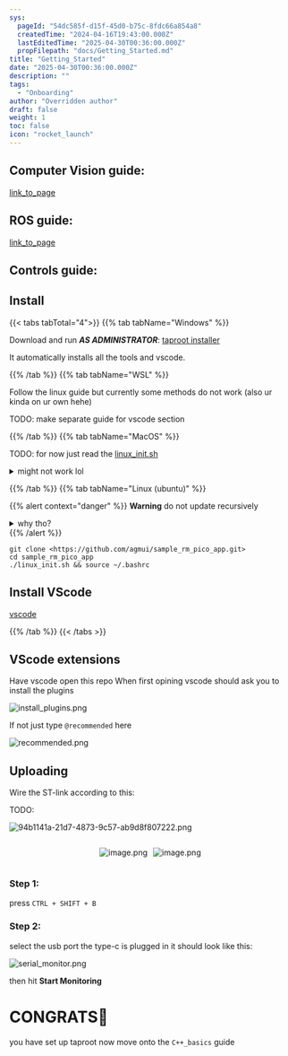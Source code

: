 ```yaml
---
sys:
  pageId: "54dc585f-d15f-45d0-b75c-8fdc66a854a8"
  createdTime: "2024-04-16T19:43:00.000Z"
  lastEditedTime: "2025-04-30T00:36:00.000Z"
  propFilepath: "docs/Getting_Started.md"
title: "Getting_Started"
date: "2025-04-30T00:36:00.000Z"
description: ""
tags:
  - "Onboarding"
author: "Overridden author"
draft: false
weight: 1
toc: false
icon: "rocket_launch"
---
```


## Computer Vision guide:

[link_to_page](86d45bc0-388b-4d26-8848-44f255f73d0e)

## ROS guide:

[link_to_page](3c76c1de-ec8f-46d6-8b0a-294005edc2d5)

## Controls guide:

## Install

{{< tabs tabTotal="4">}}
{{% tab tabName="Windows" %}}

Download and run _**AS ADMINISTRATOR**_: [taproot installer](https://github.com/Thornbots/TeachingFreshies/releases/tag/1.0)

It automatically installs all the tools and vscode.

{{% /tab %}}
{{% tab tabName="WSL" %}}

Follow the linux guide but currently some methods do not work (also ur kinda on ur own hehe)

TODO: make separate guide for vscode section

{{% /tab %}}
{{% tab tabName="MacOS" %}}

TODO: for now just read the [linux_init.sh](https://github.com/agmui/sample_rm_pico_app/blob/main/linux_init.sh)

<details>
<summary>might not work lol</summary>

`brew install libusb pkg-config`

Next install: [vscode](https://code.visualstudio.com/Download)

</details>

{{% /tab %}}
{{% tab tabName="Linux (ubuntu)" %}}

{{% alert context="danger" %}}
**Warning** do not update recursively
<details>
<summary>why tho?</summary>
There are some submodules that may go on for a while (like tinyusb) and I highly
recommend you don't need to get them.
If you want to see what submodules I update just look in `linux_init.sh`
</details>
{{% /alert %}}

```shell
git clone <https://github.com/agmui/sample_rm_pico_app.git>
cd sample_rm_pico_app
./linux_init.sh && source ~/.bashrc
```

## Install VScode

[vscode](https://code.visualstudio.com/Download)

{{% /tab %}}
{{< /tabs >}}

## VScode extensions

Have vscode open this repo
When first opining vscode should ask you to install the plugins

![install_plugins.png](https://prod-files-secure.s3.us-west-2.amazonaws.com/d518164a-d88e-44d1-a4ee-3adb3bd8bce0/89bd30f0-1825-4e77-867b-0a41ce370880/install_plugins.png?X-Amz-Algorithm=AWS4-HMAC-SHA256&X-Amz-Content-Sha256=UNSIGNED-PAYLOAD&X-Amz-Credential=ASIAZI2LB4666ZSHHNIO%2F20250505%2Fus-west-2%2Fs3%2Faws4_request&X-Amz-Date=20250505T180937Z&X-Amz-Expires=3600&X-Amz-Security-Token=IQoJb3JpZ2luX2VjEIr%2F%2F%2F%2F%2F%2F%2F%2F%2F%2FwEaCXVzLXdlc3QtMiJHMEUCIEuB519JP31gUxdBpxv7mSR3Oo3QHBB%2F6aU5oD9q5XrPAiEAlRvWNgu%2Fx0zXISG1xlkrvG4PY3OOCrggPeTlxoYmhM8q%2FwMIMxAAGgw2Mzc0MjMxODM4MDUiDIZAosRBahseDzE%2ByCrcA1v43TVSA3pJ2gMlc5Q0GeQLi0aiLO%2FxTtXrbYy8K3XwJ8poJimj9zIbhkgM1J93bF8oGUB7A3Uj232fLVxSb0u5CIWOLbPwX1cY%2B%2FtEvrZWjKiwlvDYOVxEMRKqmY%2BfCXQx5msPUNB9S6blAlIFxrMTCGzPJlri%2F2U1yLxNCNz%2BaeFV1hOUhcz0asmV7acC7INWljQpBZVihmNCWIFGIfUUEYEaISrbcDrfxEQsHEvPNwxPSCgirzCCEUwT%2FkRFRBUXVUXnqf7gJSd5qKN9kqLRYxK0M59ekz%2BD64TKy5qmsjuP44naf02WvLEpdfbBi38%2BbYweOnzHmgiThXOdMHhxVBSuCAIovbXKS90Kyo555q0hs%2BZUW8%2Bt99UMveLpkt6YlN6LbPkHKboMpSg8aSXMmkXwQHAVA2vrnT4e9d7JMRlMO34SgaLnNofvDkuBPE%2FZ2%2BU9jh7cEtuEjyYGYIdULh92PFP4JFwgANam%2B%2B%2Blt%2B2xkauALgpr54VsjYq8MNIEa0kgLKIy8ox7p67pGCacOisbXATWlbh20yoZThSItLSK2RrEQpaR7wHY5mP2pegAGJudwNi6w2i3fMhyvrKuu%2FR6XOlHXySP8O7EpEFQkhyi0HZ9kc%2Bw%2FrPgMIH748AGOqUBPhVn8tlyLlJD%2FdjmxqWC7mZeoDRn3OxRYGRfri4nNJDpZnuGCaRqOkfOPq2IrvmMu6nilOd6tBQUGDmuBXpL7wC8YIiBK%2B%2Ba%2Bh1Sl5dYFesjLTRtt8JOki6wvREe%2BC0Kg2%2FBbbrNQNz2HXf10Z%2FfqDrEcxilNgdmO4bABy7vPovb%2FFXbCPM97mFCKudJ%2FUDryxyf06XwMATbNXDAv7n7nBvkv%2Fn8&X-Amz-Signature=646fb764ab4a3761aeb23728a385621b3c5db88056757a813008fa458f9d6d13&X-Amz-SignedHeaders=host&x-id=GetObject)

If not just type `@recommended` here  

![recommended.png](https://prod-files-secure.s3.us-west-2.amazonaws.com/d518164a-d88e-44d1-a4ee-3adb3bd8bce0/61e661e9-5d85-4dfc-be0d-8d2097a5e793/recommended.png?X-Amz-Algorithm=AWS4-HMAC-SHA256&X-Amz-Content-Sha256=UNSIGNED-PAYLOAD&X-Amz-Credential=ASIAZI2LB4666ZSHHNIO%2F20250505%2Fus-west-2%2Fs3%2Faws4_request&X-Amz-Date=20250505T180937Z&X-Amz-Expires=3600&X-Amz-Security-Token=IQoJb3JpZ2luX2VjEIr%2F%2F%2F%2F%2F%2F%2F%2F%2F%2FwEaCXVzLXdlc3QtMiJHMEUCIEuB519JP31gUxdBpxv7mSR3Oo3QHBB%2F6aU5oD9q5XrPAiEAlRvWNgu%2Fx0zXISG1xlkrvG4PY3OOCrggPeTlxoYmhM8q%2FwMIMxAAGgw2Mzc0MjMxODM4MDUiDIZAosRBahseDzE%2ByCrcA1v43TVSA3pJ2gMlc5Q0GeQLi0aiLO%2FxTtXrbYy8K3XwJ8poJimj9zIbhkgM1J93bF8oGUB7A3Uj232fLVxSb0u5CIWOLbPwX1cY%2B%2FtEvrZWjKiwlvDYOVxEMRKqmY%2BfCXQx5msPUNB9S6blAlIFxrMTCGzPJlri%2F2U1yLxNCNz%2BaeFV1hOUhcz0asmV7acC7INWljQpBZVihmNCWIFGIfUUEYEaISrbcDrfxEQsHEvPNwxPSCgirzCCEUwT%2FkRFRBUXVUXnqf7gJSd5qKN9kqLRYxK0M59ekz%2BD64TKy5qmsjuP44naf02WvLEpdfbBi38%2BbYweOnzHmgiThXOdMHhxVBSuCAIovbXKS90Kyo555q0hs%2BZUW8%2Bt99UMveLpkt6YlN6LbPkHKboMpSg8aSXMmkXwQHAVA2vrnT4e9d7JMRlMO34SgaLnNofvDkuBPE%2FZ2%2BU9jh7cEtuEjyYGYIdULh92PFP4JFwgANam%2B%2B%2Blt%2B2xkauALgpr54VsjYq8MNIEa0kgLKIy8ox7p67pGCacOisbXATWlbh20yoZThSItLSK2RrEQpaR7wHY5mP2pegAGJudwNi6w2i3fMhyvrKuu%2FR6XOlHXySP8O7EpEFQkhyi0HZ9kc%2Bw%2FrPgMIH748AGOqUBPhVn8tlyLlJD%2FdjmxqWC7mZeoDRn3OxRYGRfri4nNJDpZnuGCaRqOkfOPq2IrvmMu6nilOd6tBQUGDmuBXpL7wC8YIiBK%2B%2Ba%2Bh1Sl5dYFesjLTRtt8JOki6wvREe%2BC0Kg2%2FBbbrNQNz2HXf10Z%2FfqDrEcxilNgdmO4bABy7vPovb%2FFXbCPM97mFCKudJ%2FUDryxyf06XwMATbNXDAv7n7nBvkv%2Fn8&X-Amz-Signature=c05aeae2688a5a40b669d8fe2faf66363bc9bdd262c165a7672ceea100d0c522&X-Amz-SignedHeaders=host&x-id=GetObject)

## Uploading

Wire the ST-link according to this:

TODO:

![94b1141a-21d7-4873-9c57-ab9d8f807222.png](https://prod-files-secure.s3.us-west-2.amazonaws.com/d518164a-d88e-44d1-a4ee-3adb3bd8bce0/e5fad17d-ab82-4300-9f4c-505ab4b1202c/94b1141a-21d7-4873-9c57-ab9d8f807222.png?X-Amz-Algorithm=AWS4-HMAC-SHA256&X-Amz-Content-Sha256=UNSIGNED-PAYLOAD&X-Amz-Credential=ASIAZI2LB4666ZSHHNIO%2F20250505%2Fus-west-2%2Fs3%2Faws4_request&X-Amz-Date=20250505T180937Z&X-Amz-Expires=3600&X-Amz-Security-Token=IQoJb3JpZ2luX2VjEIr%2F%2F%2F%2F%2F%2F%2F%2F%2F%2FwEaCXVzLXdlc3QtMiJHMEUCIEuB519JP31gUxdBpxv7mSR3Oo3QHBB%2F6aU5oD9q5XrPAiEAlRvWNgu%2Fx0zXISG1xlkrvG4PY3OOCrggPeTlxoYmhM8q%2FwMIMxAAGgw2Mzc0MjMxODM4MDUiDIZAosRBahseDzE%2ByCrcA1v43TVSA3pJ2gMlc5Q0GeQLi0aiLO%2FxTtXrbYy8K3XwJ8poJimj9zIbhkgM1J93bF8oGUB7A3Uj232fLVxSb0u5CIWOLbPwX1cY%2B%2FtEvrZWjKiwlvDYOVxEMRKqmY%2BfCXQx5msPUNB9S6blAlIFxrMTCGzPJlri%2F2U1yLxNCNz%2BaeFV1hOUhcz0asmV7acC7INWljQpBZVihmNCWIFGIfUUEYEaISrbcDrfxEQsHEvPNwxPSCgirzCCEUwT%2FkRFRBUXVUXnqf7gJSd5qKN9kqLRYxK0M59ekz%2BD64TKy5qmsjuP44naf02WvLEpdfbBi38%2BbYweOnzHmgiThXOdMHhxVBSuCAIovbXKS90Kyo555q0hs%2BZUW8%2Bt99UMveLpkt6YlN6LbPkHKboMpSg8aSXMmkXwQHAVA2vrnT4e9d7JMRlMO34SgaLnNofvDkuBPE%2FZ2%2BU9jh7cEtuEjyYGYIdULh92PFP4JFwgANam%2B%2B%2Blt%2B2xkauALgpr54VsjYq8MNIEa0kgLKIy8ox7p67pGCacOisbXATWlbh20yoZThSItLSK2RrEQpaR7wHY5mP2pegAGJudwNi6w2i3fMhyvrKuu%2FR6XOlHXySP8O7EpEFQkhyi0HZ9kc%2Bw%2FrPgMIH748AGOqUBPhVn8tlyLlJD%2FdjmxqWC7mZeoDRn3OxRYGRfri4nNJDpZnuGCaRqOkfOPq2IrvmMu6nilOd6tBQUGDmuBXpL7wC8YIiBK%2B%2Ba%2Bh1Sl5dYFesjLTRtt8JOki6wvREe%2BC0Kg2%2FBbbrNQNz2HXf10Z%2FfqDrEcxilNgdmO4bABy7vPovb%2FFXbCPM97mFCKudJ%2FUDryxyf06XwMATbNXDAv7n7nBvkv%2Fn8&X-Amz-Signature=b23e5e7dfc3355b8f8a1f78b3519c722e09ee04e44e1515ddb34bce0c2082971&X-Amz-SignedHeaders=host&x-id=GetObject)

<div style="display: flex;flex-direction: row; column-gap:10px; max-width: 630px;justify-content: center;">
<div>

![image.png](https://prod-files-secure.s3.us-west-2.amazonaws.com/d518164a-d88e-44d1-a4ee-3adb3bd8bce0/210ecb78-1116-4d7b-b9b7-2292f66fa2c2/image.png?X-Amz-Algorithm=AWS4-HMAC-SHA256&X-Amz-Content-Sha256=UNSIGNED-PAYLOAD&X-Amz-Credential=ASIAZI2LB466YU6FEQMX%2F20250505%2Fus-west-2%2Fs3%2Faws4_request&X-Amz-Date=20250505T180941Z&X-Amz-Expires=3600&X-Amz-Security-Token=IQoJb3JpZ2luX2VjEIr%2F%2F%2F%2F%2F%2F%2F%2F%2F%2FwEaCXVzLXdlc3QtMiJGMEQCIGuAobiUlclReEPHi7kPXVTFXa4UJetfp4dvIdnOHyL9AiArXkhll8HIdVwM8t5bOw2QzXbm4VezMx%2Bt%2Biqihijyuyr%2FAwgzEAAaDDYzNzQyMzE4MzgwNSIMsDR%2B%2FgUQ4OXowG%2BmKtwD2VMGKrUEXd7fiUpQYLCih%2Fpq768vtsQuPjtdzHztKRrHEiQBcocYOQJw6fBeULWQpDRRPICFR4rBEu2nk2zrjMSs%2BpuvuJ8CEOraPve%2B0%2BUjsvoGdARuWf1Ocof6ZOhYBb5d6q6UibeogODtq7lvB2x4f71kRLqnKfHX%2BeW4wXa2RoROd0bXJWiTAFACJv8wb1ZSRLD8zl4OoPDFEnPb3IQvd0x8i55Qfy2jblFdeU0rRnbocigXkFXmfZ6eB4Yx%2FFwj4kyIJ%2BRCXKLbK8Oi6AUOHZsQX9fybSic05W3%2BFkCHXtaNFetbRaAjcAq1KfoQul2dgc5v%2FwpzoKmieKQJG20FjvS0Bokg5smbpiHuZ4fXwmS6GzbpisLjzwfmbO5A7y4JQORTDFIoTr0s1Voo7QE5ThIIpInZJCE7fNbGA2nZDyn%2BRvOfHIb0kDLQOYL6ouTrtzZUuRsfQNiLVBXQn9NxTjJjlRJ7SwwFNdtH%2FoU76FpehRBweWKvledOv%2FrRwZfdVdR1CDBmqDqyshYBCzTqn2fjboSt%2F1t%2BZL0mMw4wa7dVs7rRNy3qbH9n2kZJfN3rDcflLHXEaz%2BcOI7VyhZB6BqgFSdg6AG2LN4V6JZ269R%2BEW3T3wnVYUwkPvjwAY6pgFUv7BidMOUWbXjnBUjYDq86bwu4m1TADQuHhlHKp3LNsZFZG0J15e8G%2FrFSrMDHf9rsSZkUJg1tuW693FsxTrynyva2FpRYuDjW3xlhM98yYjFDscMW%2FnImJGIJ9f9oY1UASvWRO%2BPYA%2B5uHejfYBpX9zTMtVV1BGYZp%2Bl0EKbheSoE5Mj614wcZtVUZITlHD4%2B%2FQCdmnPjl9%2BabXvMPK385SAvIL%2B&X-Amz-Signature=d10701577356afaa96df69cd7b39a42a6cd55484c67b68615c408bd1f2dbc122&X-Amz-SignedHeaders=host&x-id=GetObject)

</div>
<div>

![image.png](https://prod-files-secure.s3.us-west-2.amazonaws.com/d518164a-d88e-44d1-a4ee-3adb3bd8bce0/33a0fd0f-8ca6-4a86-8e09-26e95ded1fff/image.png?X-Amz-Algorithm=AWS4-HMAC-SHA256&X-Amz-Content-Sha256=UNSIGNED-PAYLOAD&X-Amz-Credential=ASIAZI2LB4666YXNOPTU%2F20250505%2Fus-west-2%2Fs3%2Faws4_request&X-Amz-Date=20250505T180941Z&X-Amz-Expires=3600&X-Amz-Security-Token=IQoJb3JpZ2luX2VjEIr%2F%2F%2F%2F%2F%2F%2F%2F%2F%2FwEaCXVzLXdlc3QtMiJHMEUCIGCNKmy7pizMWIQ6sWuHUL0jk%2BWvI9eIrQLYbdNk0NsnAiEA%2BRGladMdVooV77RblyUuaMeMhvciIxA%2B1FjlIXz4YsAq%2FwMIMxAAGgw2Mzc0MjMxODM4MDUiDLvhrCBhB5Mer4yEqSrcA1z0UGwrxouhdC1kj7Pg6lPIlCFnVE8gyY7JprrgUEccIH%2Bw%2F6EjM%2FBSNhzRacSlmqSC1J6aZgQvhvc3H0IbM9MXxCDX8F0qQFgjD%2FcwjqeqrKrk9A27s%2Bb9ZFmiQA4%2FySLCh%2B%2BZsDRtnTIklbXrSOn86opnOiibgeUGfD9KRn6n7eewaQGf3ulrrgFO1pHyqVWgTH%2Bc1%2BjhvUlAohhV9c%2Fn15%2BEYGuTGbpN6Afvxd3mS7YnSvC4PfI4DmZzKScQCMPqMTfHXzK95Ht0J8dlgQGPJV3TO%2FBv4g379GN2%2B50U8yJAvzNBHhiW3QB%2BO9fyGmXid4KalgsC8Mvk0Xe9z4ZzpqY28om3SVA50e1oaRIctbPzCjFuTaAKAdTDfqLbqEyoAx4IRMEklwnzt9P7U688GlLr4etjMypmonov3KpzB3o%2FOJXgHOFV0tjkKv8heettXTdaGRxUhLFj1YM9qz6somcJs3pxDISzdzc00QAE1jl6nuimhmJ0fWvjnHY4Xc7Uzn9efMtPLCZjMRoiQruMc5Yqt1f%2B1z4wpOxwyEkm8LcaNBrc47u%2FGNyKgIvwPPM%2BwpihiuRE89nVivYzdDYzL0VH3OiTs%2FdMgsx5wjmkICSOguFzL%2FvxINEWMIT748AGOqUBCuy7n0VKAHCz8rFWsIdykOTk94stH2GHFGMKHaGxUUjfjLStaRsnwySpQxtC8ib1vd4p9Y9TwEq0KRHwAmAysay4ko5%2Fvg2scnVDK5akYtrEM8NzmkU0%2BGnOUfJOWTpC2gCX92uPFmZCOfy1RNSy34b2EnyOlpJL3m601EfHRJPdXoxJ2tGzQ5wpo49ICD%2FImsKhckySUdiR%2BJZ5cs0R%2BIsJ5TMw&X-Amz-Signature=9d8df60fcc0c6c94c27f2f20d34b6d69b6f385aad49c4dd286ae98c331b91c1f&X-Amz-SignedHeaders=host&x-id=GetObject)

</div>
</div>

### Step 1:

press `CTRL + SHIFT + B`

### Step 2:

select the usb port the type-c is plugged in it should look like this:

![serial_monitor.png](https://prod-files-secure.s3.us-west-2.amazonaws.com/d518164a-d88e-44d1-a4ee-3adb3bd8bce0/f03f4774-05d4-4393-b6a0-d5efb6d315ab/serial_monitor.png?X-Amz-Algorithm=AWS4-HMAC-SHA256&X-Amz-Content-Sha256=UNSIGNED-PAYLOAD&X-Amz-Credential=ASIAZI2LB4666ZSHHNIO%2F20250505%2Fus-west-2%2Fs3%2Faws4_request&X-Amz-Date=20250505T180937Z&X-Amz-Expires=3600&X-Amz-Security-Token=IQoJb3JpZ2luX2VjEIr%2F%2F%2F%2F%2F%2F%2F%2F%2F%2FwEaCXVzLXdlc3QtMiJHMEUCIEuB519JP31gUxdBpxv7mSR3Oo3QHBB%2F6aU5oD9q5XrPAiEAlRvWNgu%2Fx0zXISG1xlkrvG4PY3OOCrggPeTlxoYmhM8q%2FwMIMxAAGgw2Mzc0MjMxODM4MDUiDIZAosRBahseDzE%2ByCrcA1v43TVSA3pJ2gMlc5Q0GeQLi0aiLO%2FxTtXrbYy8K3XwJ8poJimj9zIbhkgM1J93bF8oGUB7A3Uj232fLVxSb0u5CIWOLbPwX1cY%2B%2FtEvrZWjKiwlvDYOVxEMRKqmY%2BfCXQx5msPUNB9S6blAlIFxrMTCGzPJlri%2F2U1yLxNCNz%2BaeFV1hOUhcz0asmV7acC7INWljQpBZVihmNCWIFGIfUUEYEaISrbcDrfxEQsHEvPNwxPSCgirzCCEUwT%2FkRFRBUXVUXnqf7gJSd5qKN9kqLRYxK0M59ekz%2BD64TKy5qmsjuP44naf02WvLEpdfbBi38%2BbYweOnzHmgiThXOdMHhxVBSuCAIovbXKS90Kyo555q0hs%2BZUW8%2Bt99UMveLpkt6YlN6LbPkHKboMpSg8aSXMmkXwQHAVA2vrnT4e9d7JMRlMO34SgaLnNofvDkuBPE%2FZ2%2BU9jh7cEtuEjyYGYIdULh92PFP4JFwgANam%2B%2B%2Blt%2B2xkauALgpr54VsjYq8MNIEa0kgLKIy8ox7p67pGCacOisbXATWlbh20yoZThSItLSK2RrEQpaR7wHY5mP2pegAGJudwNi6w2i3fMhyvrKuu%2FR6XOlHXySP8O7EpEFQkhyi0HZ9kc%2Bw%2FrPgMIH748AGOqUBPhVn8tlyLlJD%2FdjmxqWC7mZeoDRn3OxRYGRfri4nNJDpZnuGCaRqOkfOPq2IrvmMu6nilOd6tBQUGDmuBXpL7wC8YIiBK%2B%2Ba%2Bh1Sl5dYFesjLTRtt8JOki6wvREe%2BC0Kg2%2FBbbrNQNz2HXf10Z%2FfqDrEcxilNgdmO4bABy7vPovb%2FFXbCPM97mFCKudJ%2FUDryxyf06XwMATbNXDAv7n7nBvkv%2Fn8&X-Amz-Signature=80d6e9be1cc0181db0c21842507fd05be67fe85c6e5b04c56066bc95d0918592&X-Amz-SignedHeaders=host&x-id=GetObject)

then hit **Start Monitoring**

# CONGRATS🎉

you have set up taproot now move onto the `C++_basics` guide
